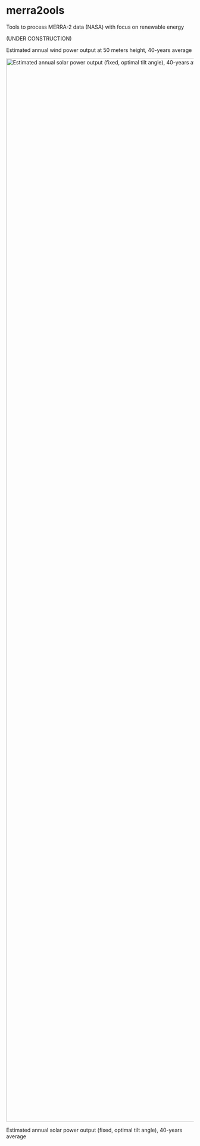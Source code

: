 
# merra2ools

Tools to process MERRA-2 data (NASA) with focus on renewable energy

(UNDER CONSTRUCTION)

Estimated annual wind power output at 50 meters height, 40-years average

<div class="figure">

<img src="images/poa_fl_40y_avr_24steps.png" alt="Estimated annual solar power output (fixed, optimal tilt angle), 40-years average" width="2850" />
<p class="caption">
Estimated annual solar power output (fixed, optimal tilt angle),
40-years average
</p>

</div>
